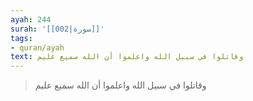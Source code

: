 ```yaml
---
ayah: 244
surah: '[[002|سورة]]'
tags:
- quran/ayah
text: وقاتلوا في سبيل الله واعلموا أن الله سميع عليم
---
```

> وقاتلوا في سبيل الله واعلموا أن الله سميع عليم
